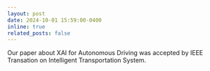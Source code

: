 ```yaml
---
layout: post
date: 2024-10-01 15:59:00-0400
inline: true
related_posts: false
---
```

<span style="color: var(--global-theme-color);">
  Our paper about XAI for Autonomous Driving was accepted by IEEE Transation on Intelligent Transportation System.
</span>

